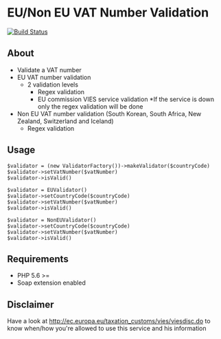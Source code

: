 # EU/Non EU VAT Number Validation #
  
[![Build Status](https://travis-ci.org/vifer/vat-validation.svg?branch=master)](https://travis-ci.org/vifer/vat-validation)  
  
## About ##

- Validate a VAT number
- EU VAT number validation
    - 2 validation levels
        - Regex validation
        - EU commission VIES service validation *If the service is down only the regex validation will be done
- Non EU VAT number validation (South Korean, South Africa, New Zealand, Switzerland and Iceland)
    - Regex validation

## Usage ##

    $validator = (new ValidatorFactory())->makeValidator($countryCode)
	$validator->setVatNumber($vatNumber)
	$validator->isValid()
	  
    $validator = EUValidator()
    $validator->setCountryCode($countryCode)
    $validator->setVatNumber($vatNumber)
    $validator->isValid()
      
    $validator = NonEUValidator()
    $validator->setCountryCode($countryCode)
    $validator->setVatNumber($vatNumber)
    $validator->isValid()

## Requirements ##

* PHP 5.6 >=
* Soap extension enabled

## Disclaimer ##

Have a look at http://ec.europa.eu/taxation_customs/vies/viesdisc.do to know when/how you're allowed to use this service and his information